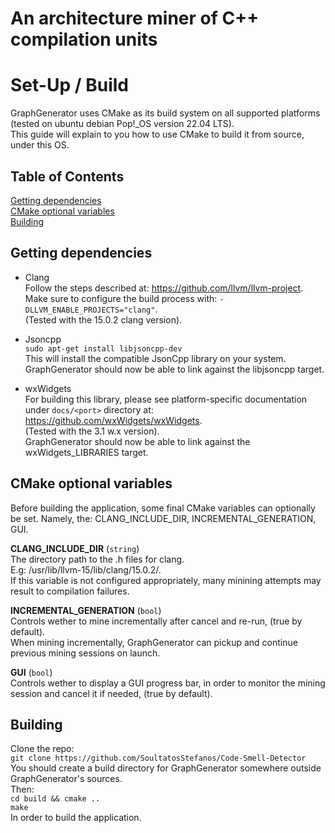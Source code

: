 # An architecture miner of C++ compilation units   


# Set-Up / Build

GraphGenerator uses CMake as its build system on all supported platforms (tested on 
ubuntu debian Pop!_OS version 22.04 LTS).  
This guide will explain to you how to use CMake to build it from source,
under this OS.


## Table of Contents  

[Getting dependencies](#getting-dependencies)  
[CMake optional variables](#cmake-optional-variables)  
[Building](#building)  

## Getting dependencies

* Clang  
Follow the steps described at: https://github.com/llvm/llvm-project.  
Make sure to configure the build process with: `-DLLVM_ENABLE_PROJECTS="clang"`.  
(Tested with the 15.0.2 clang version).  

* Jsoncpp  
`sudo apt-get install libjsoncpp-dev`  
This will install the compatible JsonCpp library on your system. GraphGenerator should 
now be able to link against the libjsoncpp target.  

* wxWidgets  
For building this library, please see platform-specific documentation under `docs/<port>` directory 
at: https://github.com/wxWidgets/wxWidgets.  
(Tested with the 3.1 w.x version).  
GraphGenerator should now be able to link against the wxWidgets_LIBRARIES target.  


## CMake optional variables

Before building the application, some final CMake variables can optionally be
set. Namely, the: CLANG_INCLUDE_DIR, INCREMENTAL_GENERATION, GUI.  

**CLANG_INCLUDE_DIR** (`string`)  
The directory path to the .h files for clang.  
E.g: /usr/lib/llvm-15/lib/clang/15.0.2/.  
If this variable is not configured appropriately, many minining attempts may result to compilation failures.  

**INCREMENTAL_GENERATION** (`bool`)  
Controls wether to mine incrementally after cancel and re-run, (true by default).  
When mining incrementally, GraphGenerator can pickup and continue previous mining sessions on launch.  

**GUI** (`bool`)  
Controls wether to display a GUI progress bar, in order to monitor the mining session and cancel it if needed, 
(true by default).  


## Building

Clone the repο:  
`git clone https://github.com/SoultatosStefanos/Code-Smell-Detector`  
You should create a build directory for GraphGenerator somewhere outside GraphGenerator's sources.  
Then:  
`cd build && cmake ..`  
`make`  
In order to build the application.  








